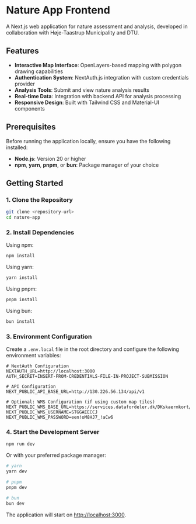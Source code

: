 # Nature App Frontend

A Next.js web application for nature assessment and analysis, developed in collaboration with Høje-Taastrup Municipality and DTU.

## Features

- **Interactive Map Interface**: OpenLayers-based mapping with polygon drawing capabilities
- **Authentication System**: NextAuth.js integration with custom credentials provider
- **Analysis Tools**: Submit and view nature analysis results
- **Real-time Data**: Integration with backend API for analysis processing
- **Responsive Design**: Built with Tailwind CSS and Material-UI components

## Prerequisites

Before running the application locally, ensure you have the following installed:

- **Node.js**: Version 20 or higher
- **npm**, **yarn**, **pnpm**, or **bun**: Package manager of your choice

## Getting Started

### 1. Clone the Repository

```bash
git clone <repository-url>
cd nature-app
```

### 2. Install Dependencies

Using npm:
```bash
npm install
```

Using yarn:
```bash
yarn install
```

Using pnpm:
```bash
pnpm install
```

Using bun:
```bash
bun install
```

### 3. Environment Configuration

Create a `.env.local` file in the root directory and configure the following environment variables:

```env
# NextAuth Configuration
NEXTAUTH_URL=http://localhost:3000
AUTH_SECRET=INSERT-FROM-CREDENTIALS-FILE-IN-PROJECT-SUBMISSION

# API Configuration
NEXT_PUBLIC_API_BASE_URL=http://130.226.56.134/api/v1

# Optional: WMS Configuration (if using custom map tiles)
NEXT_PUBLIC_WMS_BASE_URL=https://services.datafordeler.dk/DKskaermkort/topo_skaermkort_daempet/1.0.0/Wmts
NEXT_PUBLIC_WMS_USERNAME=STGGAEECCJ
NEXT_PUBLIC_WMS_PASSWORD=een!oM8HJ7_!aCw6
```

### 4. Start the Development Server

```bash
npm run dev
```

Or with your preferred package manager:
```bash
# yarn
yarn dev

# pnpm
pnpm dev

# bun
bun dev
```

The application will start on [http://localhost:3000](http://localhost:3000).
